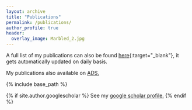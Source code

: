 ```yaml
---
layout: archive
title: "Publications"
permalink: /publications/
author_profile: true
header:
  overlay_image: Marbled_2.jpg
---
```


<!-- {% if site.author.orcid %}
  You can also find my articles on <u><a href="{{site.author.orcid}}">my orcid profile</a>.</u>
{% endif %} -->

A full list of my publications can also be found [here](https://raw.githubusercontent.com/abhi0395/mycv/main-pdf/tex/pubs.pdf){:target="_blank"}, it gets automatically updated on daily basis.

My publications also available on <u><a href="https://ui.adsabs.harvard.edu/public-libraries/YPXGQEsNQg-zR9R9YBYFXw">ADS</a>.</u>

{% include base_path %}

{% if site.author.googlescholar %}
  See my <u><a href="{{site.author.googlescholar}}">google scholar </a> profile.</u>
{% endif %}